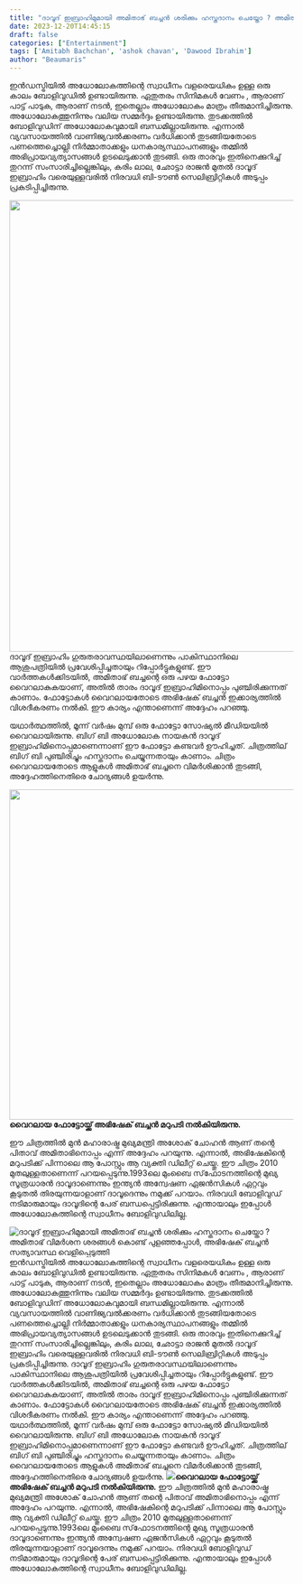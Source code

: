 ```yaml
---
title: "ദാവൂദ് ഇബ്രാഹിമുമായി അമിതാഭ് ബച്ചൻ ശരിക്കും ഹസ്തദാനം ചെയ്തോ ? അമിതാഭ് വിമർശന ശരങ്ങൾ കൊണ്ട് പുളഞ്ഞപ്പോൾ, അഭിഷേക് ബച്ചൻ സത്യാവസ്ഥ വെളിപ്പെടുത്തി"
date: 2023-12-20T14:45:15
draft: false
categories: ["Entertainment"]
tags: ['Amitabh Bachchan', 'ashok chavan', 'Dawood Ibrahim']
author: "Beaumaris"
---
```


ഇൻഡസ്ട്രിയിൽ അധോലോകത്തിന്റെ സ്വാധീനം വളരെയധികം ഉള്ള ഒരു കാലം ബോളിവുഡിൽ ഉണ്ടായിരുന്നു. ഏതുതരം സിനിമകൾ വേണം , ആരാണ് പാട്ട് പാടുക, ആരാണ് നടൻ, ഇതെല്ലാം അധോലോകം മാത്രം തീരുമാനിച്ചിരുന്നു. അധോലോകത്തുനിന്നും വലിയ സമ്മർദ്ദം ഉണ്ടായിരുന്നു. തുടക്കത്തിൽ ബോളിവുഡിന് അധോലോകവുമായി ബന്ധമില്ലായിരുന്നു. എന്നാൽ വ്യവസായത്തിൽ വാണിജ്യവൽക്കരണം വർധിക്കാൻ തുടങ്ങിയതോടെ പണത്തെച്ചൊല്ലി നിർമ്മാതാക്കളും ധനകാര്യസ്ഥാപനങ്ങളും തമ്മിൽ അഭിപ്രായവ്യത്യാസങ്ങൾ ഉടലെടുക്കാൻ തുടങ്ങി. ഒരു താരവും ഇതിനെക്കുറിച്ച് തുറന്ന് സംസാരിച്ചില്ലെങ്കിലും, കരിം ലാല, ഛോട്ടാ രാജൻ മുതൽ ദാവൂദ് ഇബ്രാഹിം വരെയുള്ളവരിൽ നിരവധി ബി-ടൗൺ സെലിബ്രിറ്റികൾ അടുപ്പം പ്രകടിപ്പിച്ചിരുന്നു.

<img class="alignnone size-full wp-image-434901" src="https://cdn.boolokam.com/articles/2023/12/1234.jpg" alt="" width="1200" height="800" />ദാവൂദ് ഇബ്രാഹിം ഗുരുതരാവസ്ഥയിലാണെന്നും പാകിസ്ഥാനിലെ ആശുപത്രിയിൽ പ്രവേശിപ്പിച്ചതായും റിപ്പോർട്ടുകളുണ്ട്. ഈ വാർത്തകൾക്കിടയിൽ, അമിതാഭ് ബച്ചന്റെ ഒരു പഴയ ഫോട്ടോ വൈറലാകുകയാണ്, അതിൽ താരം ദാവൂദ് ഇബ്രാഹിമിനൊപ്പം പുഞ്ചിരിക്കുന്നത് കാണാം. ഫോട്ടോകൾ വൈറലായതോടെ അഭിഷേക് ബച്ചൻ ഇക്കാര്യത്തിൽ വിശദീകരണം നൽകി. ഈ കാര്യം എന്താണെന്ന് അദ്ദേഹം പറഞ്ഞു.

യഥാർത്ഥത്തിൽ, മൂന്ന് വർഷം മുമ്പ് ഒരു ഫോട്ടോ സോഷ്യൽ മീഡിയയിൽ വൈറലായിരുന്നു. ബിഗ് ബി അധോലോക നായകൻ ദാവൂദ് ഇബ്രാഹിമിനൊപ്പമാണെന്നാണ് ഈ ഫോട്ടോ കണ്ടവർ ഊഹിച്ചത്. ചിത്രത്തില് ബിഗ് ബി പുഞ്ചിരിച്ചും ഹസ്തദാനം ചെയ്യുന്നതായും കാണാം. ചിത്രം വൈറലായതോടെ ആളുകൾ അമിതാഭ് ബച്ചനെ വിമർശിക്കാൻ തുടങ്ങി, അദ്ദേഹത്തിനെതിരെ ചോദ്യങ്ങൾ ഉയർന്നു.

<strong><img class="alignnone size-full wp-image-434899" src="https://cdn.boolokam.com/articles/2023/12/wwfwfwfff.jpg" alt="" width="649" height="585" />വൈറലായ ഫോട്ടോയ്ക്ക് അഭിഷേക് ബച്ചൻ മറുപടി നൽകിയിരുന്നു.</strong>

ഈ ചിത്രത്തിൽ മുൻ മഹാരാഷ്ട്ര മുഖ്യമന്ത്രി അശോക് ചോഹൻ ആണ് തന്റെ പിതാവ് അമിതാഭിനൊപ്പം എന്ന് അദ്ദേഹം പറയുന്നു. എന്നാൽ, അഭിഷേകിന്റെ മറുപടിക്ക് പിന്നാലെ ആ പോസ്റ്റും ആ വ്യക്തി ഡിലീറ്റ് ചെയ്തു. ഈ ചിത്രം 2010 മുതലുള്ളതാണെന്ന് പറയപ്പെടുന്നു.1993ലെ മുംബൈ സ്‌ഫോടനത്തിന്റെ മുഖ്യ സൂത്രധാരൻ ദാവൂദാണെന്നും ഇന്ത്യൻ അന്വേഷണ ഏജൻസികൾ ഏറ്റവും കൂടുതൽ തിരയുന്നയാളാണ് ദാവൂദെന്നും നമുക്ക് പറയാം. നിരവധി ബോളിവുഡ് നടിമാരുമായും ദാവൂദിന്റെ പേര് ബന്ധപ്പെട്ടിരിക്കുന്നു. എന്തായാലും ഇപ്പോൾ അധോലോകത്തിന്റെ സ്വാധീനം ബോളിവുഡിലില്ല.


![ദാവൂദ് ഇബ്രാഹിമുമായി അമിതാഭ് ബച്ചൻ ശരിക്കും ഹസ്തദാനം ചെയ്തോ ? അമിതാഭ് വിമർശന ശരങ്ങൾ കൊണ്ട് പുളഞ്ഞപ്പോൾ, അഭിഷേക് ബച്ചൻ സത്യാവസ്ഥ വെളിപ്പെടുത്തി](https://cdn.boolokam.com/articles/2023/12/1234.jpg)ഇൻഡസ്ട്രിയിൽ അധോലോകത്തിന്റെ സ്വാധീനം വളരെയധികം ഉള്ള ഒരു കാലം ബോളിവുഡിൽ ഉണ്ടായിരുന്നു. ഏതുതരം സിനിമകൾ വേണം , ആരാണ് പാട്ട് പാടുക, ആരാണ് നടൻ, ഇതെല്ലാം അധോലോകം മാത്രം തീരുമാനിച്ചിരുന്നു. അധോലോകത്തുനിന്നും വലിയ സമ്മർദ്ദം ഉണ്ടായിരുന്നു. തുടക്കത്തിൽ ബോളിവുഡിന് അധോലോകവുമായി ബന്ധമില്ലായിരുന്നു. എന്നാൽ വ്യവസായത്തിൽ വാണിജ്യവൽക്കരണം വർധിക്കാൻ തുടങ്ങിയതോടെ പണത്തെച്ചൊല്ലി നിർമ്മാതാക്കളും ധനകാര്യസ്ഥാപനങ്ങളും തമ്മിൽ അഭിപ്രായവ്യത്യാസങ്ങൾ ഉടലെടുക്കാൻ തുടങ്ങി. ഒരു താരവും ഇതിനെക്കുറിച്ച് തുറന്ന് സംസാരിച്ചില്ലെങ്കിലും, കരിം ലാല, ഛോട്ടാ രാജൻ മുതൽ ദാവൂദ് ഇബ്രാഹിം വരെയുള്ളവരിൽ നിരവധി ബി-ടൗൺ സെലിബ്രിറ്റികൾ അടുപ്പം പ്രകടിപ്പിച്ചിരുന്നു. ദാവൂദ് ഇബ്രാഹിം ഗുരുതരാവസ്ഥയിലാണെന്നും പാകിസ്ഥാനിലെ ആശുപത്രിയിൽ പ്രവേശിപ്പിച്ചതായും റിപ്പോർട്ടുകളുണ്ട്. ഈ വാർത്തകൾക്കിടയിൽ, അമിതാഭ് ബച്ചന്റെ ഒരു പഴയ ഫോട്ടോ വൈറലാകുകയാണ്, അതിൽ താരം ദാവൂദ് ഇബ്രാഹിമിനൊപ്പം പുഞ്ചിരിക്കുന്നത് കാണാം. ഫോട്ടോകൾ വൈറലായതോടെ അഭിഷേക് ബച്ചൻ ഇക്കാര്യത്തിൽ വിശദീകരണം നൽകി. ഈ കാര്യം എന്താണെന്ന് അദ്ദേഹം പറഞ്ഞു. യഥാർത്ഥത്തിൽ, മൂന്ന് വർഷം മുമ്പ് ഒരു ഫോട്ടോ സോഷ്യൽ മീഡിയയിൽ വൈറലായിരുന്നു. ബിഗ് ബി അധോലോക നായകൻ ദാവൂദ് ഇബ്രാഹിമിനൊപ്പമാണെന്നാണ് ഈ ഫോട്ടോ കണ്ടവർ ഊഹിച്ചത്. ചിത്രത്തില് ബിഗ് ബി പുഞ്ചിരിച്ചും ഹസ്തദാനം ചെയ്യുന്നതായും കാണാം. ചിത്രം വൈറലായതോടെ ആളുകൾ അമിതാഭ് ബച്ചനെ വിമർശിക്കാൻ തുടങ്ങി, അദ്ദേഹത്തിനെതിരെ ചോദ്യങ്ങൾ ഉയർന്നു. **![](https://cdn.boolokam.com/articles/2023/12/wwfwfwfff.jpg)വൈറലായ ഫോട്ടോയ്ക്ക് അഭിഷേക് ബച്ചൻ മറുപടി നൽകിയിരുന്നു.** ഈ ചിത്രത്തിൽ മുൻ മഹാരാഷ്ട്ര മുഖ്യമന്ത്രി അശോക് ചോഹൻ ആണ് തന്റെ പിതാവ് അമിതാഭിനൊപ്പം എന്ന് അദ്ദേഹം പറയുന്നു. എന്നാൽ, അഭിഷേകിന്റെ മറുപടിക്ക് പിന്നാലെ ആ പോസ്റ്റും ആ വ്യക്തി ഡിലീറ്റ് ചെയ്തു. ഈ ചിത്രം 2010 മുതലുള്ളതാണെന്ന് പറയപ്പെടുന്നു.1993ലെ മുംബൈ സ്‌ഫോടനത്തിന്റെ മുഖ്യ സൂത്രധാരൻ ദാവൂദാണെന്നും ഇന്ത്യൻ അന്വേഷണ ഏജൻസികൾ ഏറ്റവും കൂടുതൽ തിരയുന്നയാളാണ് ദാവൂദെന്നും നമുക്ക് പറയാം. നിരവധി ബോളിവുഡ് നടിമാരുമായും ദാവൂദിന്റെ പേര് ബന്ധപ്പെട്ടിരിക്കുന്നു. എന്തായാലും ഇപ്പോൾ അധോലോകത്തിന്റെ സ്വാധീനം ബോളിവുഡിലില്ല.
